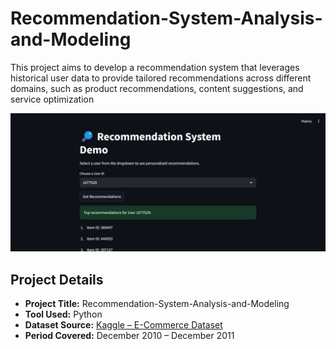 # Recommendation-System-Analysis-and-Modeling
This project aims to develop a recommendation system that leverages historical user data to provide tailored recommendations across different domains, such as product recommendations, content suggestions, and service optimization

![REcommendation-System](https://github.com/ioakowuah/Recommendation-System-Analysis-and-Modeling/blob/main/recommendation%20system%20.png)

##  Project Details

- **Project Title:** Recommendation-System-Analysis-and-Modeling 
- **Tool Used:** Python  
- **Dataset Source:** [Kaggle – E-Commerce Dataset](https://www.kaggle.com/datasets/carrie1/ecommerce-data)  
- **Period Covered:** December 2010 – December 2011  

